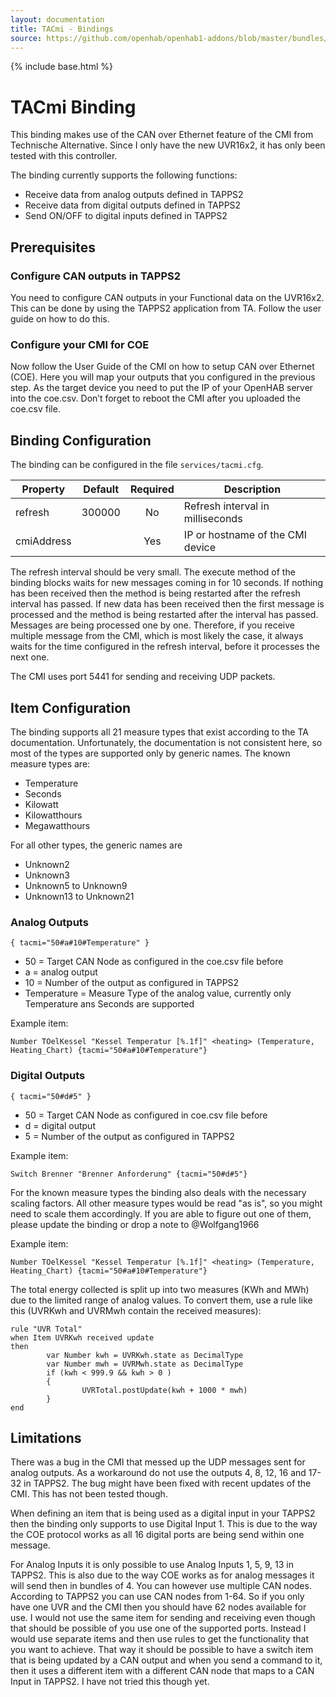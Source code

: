 ```yaml
---
layout: documentation
title: TACmi - Bindings
source: https://github.com/openhab/openhab1-addons/blob/master/bundles/binding/org.openhab.binding.tacmi/README.md
---
```


<!-- Attention authors: Do not edit directly. Please add your changes to the appropriate source repository -->

{% include base.html %}

# TACmi Binding

This binding makes use of the CAN over Ethernet feature of the CMI from Technische Alternative. Since I only have the new UVR16x2, it has only been tested with this controller.

The binding currently supports the following functions:

* Receive data from analog outputs defined in TAPPS2
* Receive data from digital outputs defined in TAPPS2
* Send ON/OFF to digital inputs defined in TAPPS2

## Prerequisites

### Configure CAN outputs in TAPPS2

You need to configure CAN outputs in your Functional data on the UVR16x2. This can be done by using the TAPPS2 application from TA. Follow the user guide on how to do this.

### Configure your CMI for COE

Now follow the User Guide of the CMI on how to setup CAN over Ethernet (COE). Here you will map your outputs that you configured in the previous step. As the target device you need to put the IP of your OpenHAB server into the coe.csv. Don’t forget to reboot the CMI after you uploaded the coe.csv file.

## Binding Configuration

The binding can be configured in the file `services/tacmi.cfg`.

| Property | Default | Required | Description |
|----------|---------|:--------:|-------------|
| refresh  | 300000  |   No     | Refresh interval in milliseconds |
| cmiAddress |       |   Yes    | IP or hostname of the CMI device |

The refresh interval should be very small. The execute method of the binding blocks waits for new messages coming in for 10 seconds. If nothing has been received then the method is being restarted after the refresh interval has passed. If new data has been received then the first message is processed and the method is being restarted after the interval has passed. Messages are being processed one by one. Therefore, if you receive multiple message from the CMI, which is most likely the case, it always waits for the time configured in the refresh interval, before it processes the next one.

The CMI uses port 5441 for sending and receiving UDP packets.

## Item Configuration

The binding supports all 21 measure types that exist according to the TA documentation. Unfortunately, the documentation is not consistent here, so most of the types are supported only by generic names. The known measure types are:

* Temperature 
* Seconds
* Kilowatt
* Kilowatthours
* Megawatthours

For all other types, the generic names are

* Unknown2
* Unknown3
* Unknown5 to Unknown9
* Unknown13 to Unknown21

### Analog Outputs

```
{ tacmi="50#a#10#Temperature" }
```

* 50 = Target CAN Node as configured in the coe.csv file before
* a = analog output
* 10 = Number of the output as configured in TAPPS2
* Temperature = Measure Type of the analog value, currently only Temperature ans Seconds are supported

Example item:

```
Number TOelKessel "Kessel Temperatur [%.1f]" <heating> (Temperature, Heating_Chart) {tacmi="50#a#10#Temperature"}
```

### Digital Outputs

```
{ tacmi="50#d#5" }
```

* 50 = Target CAN Node as configured in coe.csv file before
* d = digital output
* 5 = Number of the output as configured in TAPPS2

Example item:

```
Switch Brenner "Brenner Anforderung" {tacmi="50#d#5"}
```

For the known measure types the binding also deals with the necessary scaling factors. All other measure types would be read "as is", so you might need to scale them accordingly. If you are able to figure out one of them, please update the binding or drop a note to @Wolfgang1966

Example item:

```
Number TOelKessel "Kessel Temperatur [%.1f]" <heating> (Temperature, Heating_Chart) {tacmi="50#a#10#Temperature"}
```

The total energy collected is split up into two measures (KWh and MWh) due to the limited range of analog values. To convert them, use a rule like this (UVRKwh and UVRMwh contain the received measures):

```
rule "UVR Total"
when Item UVRKwh received update
then
        var Number kwh = UVRKwh.state as DecimalType
        var Number mwh = UVRMwh.state as DecimalType
        if (kwh < 999.9 && kwh > 0 )
        {
                UVRTotal.postUpdate(kwh + 1000 * mwh)
        }
end
```

## Limitations

There was a bug in the CMI that messed up the UDP messages sent for analog outputs. As a workaround do not use the outputs 4, 8, 12, 16 and 17-32 in TAPPS2. The bug might have been fixed with recent updates of the CMI. This has not been tested though.

When defining an item that is being used as a digital input in your TAPPS2 then the binding only supports to use Digital Input 1. This is due to the way the COE protocol works as all 16 digital ports are being send within one message. 

For Analog Inputs it is only possible to use Analog Inputs 1, 5, 9, 13 in TAPPS2. This is also due to the way COE works as for analog messages it will send then in bundles of 4. You can however use multiple CAN nodes. According to TAPPS2 you can use CAN nodes from 1-64. So if you only have one UVR and the CMI then you should have 62 nodes available for use. I would not use the same item for sending and receiving even though that should be possible of you use one of the supported ports. Instead I would use separate items and then use rules to get the functionality that you want to achieve. That way it should be possible to have a switch item that is being updated by a CAN output and when you send a command to it, then it uses a different item with a different CAN node that maps to a CAN Input in TAPPS2. I have not tried this though yet.
